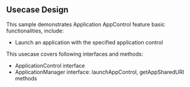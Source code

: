 ## Usecase Design

This sample demonstrates Application AppControl feature basic functionalities, include:

* Launch an application with the specified application control

This usecase covers following interfaces and methods:

* ApplicationControl interface
* ApplicationManager interface: launchAppControl, getAppSharedURI methods

